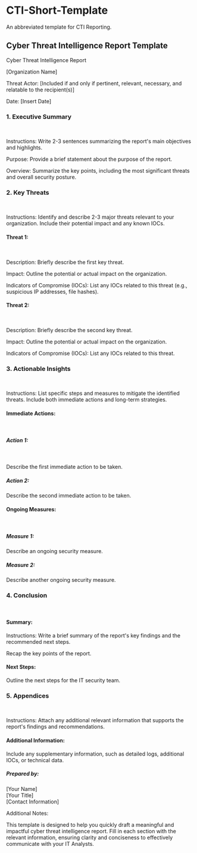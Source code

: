 # CTI-Short-Template
An abbreviated template for CTI Reporting.

<h2> Cyber Threat Intelligence Report Template </h2> 

Cyber Threat Intelligence Report <br />

[Organization Name] <br />

Threat Actor: [Included if and only if pertinent, relevant, necessary, and relatable to the recipient(s)] <br />

Date: [Insert Date] <br />

<h3>1. Executive Summary</h3> <br />

Instructions: Write 2-3 sentences summarizing the report's main objectives and highlights. <br />

Purpose: Provide a brief statement about the purpose of the report. <br />

Overview: Summarize the key points, including the most significant threats and overall security posture. <br />

<h3> 2. Key Threats </h3> <br />

Instructions: Identify and describe 2-3 major threats relevant to your organization. Include their potential impact and any known IOCs. <br />

<h4> Threat 1: </h4> <br />

Description: Briefly describe the first key threat. <br />

Impact: Outline the potential or actual impact on the organization. <br />

Indicators of Compromise (IOCs): List any IOCs related to this threat (e.g., suspicious IP addresses, file hashes). <br />

<h4> Threat 2: </h4> <br />

Description: Briefly describe the second key threat. <br />

Impact: Outline the potential or actual impact on the organization. <br />

Indicators of Compromise (IOCs): List any IOCs related to this threat. <br />

<h3> 3. Actionable Insights </h3> <br />

Instructions: List specific steps and measures to mitigate the identified threats. Include both immediate actions and long-term strategies. <br />

<h4> Immediate Actions: </h4> <br />

<h5> Action 1: </h5> <br />

Describe the first immediate action to be taken. <br />

<h5> Action 2: </h5>

Describe the second immediate action to be taken. <br />

<h4> Ongoing Measures: </h4> <br />

<h5> Measure 1: </h5>

Describe an ongoing security measure. <br />

<h5> Measure 2: </h5>

Describe another ongoing security measure. <br />

<h3> 4. Conclusion </h3> <br />

<h4> Summary: </h4>

Instructions: Write a brief summary of the report's key findings and the recommended next steps. <br />

Recap the key points of the report. <br />

<h4> Next Steps: </h4> 

Outline the next steps for the IT security team. <br />


<h3> 5. Appendices </h3> <br /> 

Instructions: Attach any additional relevant information that supports the report's findings and recommendations. <br />

<h4> Additional Information: </h4>

Include any supplementary information, such as detailed logs, additional IOCs, or technical data. <br />



<h5> Prepared by: </h5>

[Your Name] <br />
[Your Title] <br />
[Contact Information] <br />

Additional Notes: <br />

This template is designed to help you quickly draft a meaningful and impactful cyber threat intelligence report. Fill in each section with the relevant information, ensuring clarity and conciseness to effectively communicate with your IT Analysts.
